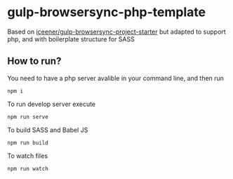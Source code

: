 # gulp-browsersync-php-template
Based on [iceener/gulp-browsersync-project-starter](https://github.com/iceener/gulp-browsersync-project-starter) but adapted to support php, and with boilerplate structure for SASS

## How to run?
You need to have a php server avalible in your command line, and then run
```
npm i
```

To run develop server execute
```
npm run serve
```

To build SASS and Babel JS
```
npm run build
```

To watch files
```
npm run watch
```